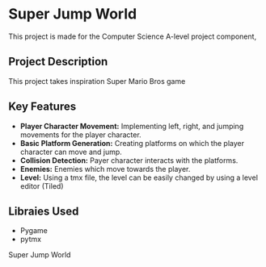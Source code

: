# Super Jump World

This project is made for the Computer Science A-level project component,

## Project Description

This project takes inspiration Super Mario Bros game

## Key Features

- **Player Character Movement:** Implementing left, right, and jumping movements for the player character.
- **Basic Platform Generation:** Creating platforms on which the player character can move and jump.
- **Collision Detection:** Payer character interacts with the platforms.
- **Enemies:** Enemies which move towards the player.
- **Level:** Using a tmx file, the level can be easily changed by using a level editor (Tiled)

## Libraies Used

- Pygame
- pytmx

Super Jump World
